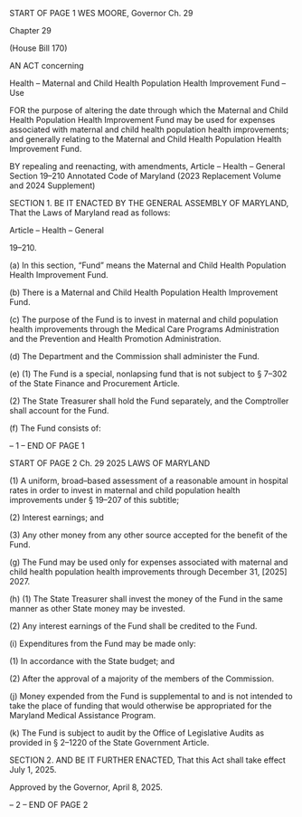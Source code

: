 START OF PAGE 1
WES MOORE, Governor Ch. 29

Chapter 29

(House Bill 170)

AN ACT concerning

Health – Maternal and Child Health Population Health Improvement Fund –
Use

FOR the purpose of altering the date through which the Maternal and Child Health
Population Health Improvement Fund may be used for expenses associated with
maternal and child health population health improvements; and generally relating
to the Maternal and Child Health Population Health Improvement Fund.

BY repealing and reenacting, with amendments,
Article – Health – General
Section 19–210
Annotated Code of Maryland
(2023 Replacement Volume and 2024 Supplement)

SECTION 1. BE IT ENACTED BY THE GENERAL ASSEMBLY OF MARYLAND,
That the Laws of Maryland read as follows:

Article – Health – General

19–210.

(a) In this section, “Fund” means the Maternal and Child Health Population
Health Improvement Fund.

(b) There is a Maternal and Child Health Population Health Improvement Fund.

(c) The purpose of the Fund is to invest in maternal and child population health
improvements through the Medical Care Programs Administration and the Prevention and
Health Promotion Administration.

(d) The Department and the Commission shall administer the Fund.

(e) (1) The Fund is a special, nonlapsing fund that is not subject to § 7–302 of
the State Finance and Procurement Article.

(2) The State Treasurer shall hold the Fund separately, and the
Comptroller shall account for the Fund.

(f) The Fund consists of:

– 1 –
END OF PAGE 1

START OF PAGE 2
Ch. 29 2025 LAWS OF MARYLAND

(1) A uniform, broad–based assessment of a reasonable amount in hospital
rates in order to invest in maternal and child population health improvements under §
19–207 of this subtitle;

(2) Interest earnings; and

(3) Any other money from any other source accepted for the benefit of the
Fund.

(g) The Fund may be used only for expenses associated with maternal and child
health population health improvements through December 31, [2025] 2027.

(h) (1) The State Treasurer shall invest the money of the Fund in the same
manner as other State money may be invested.

(2) Any interest earnings of the Fund shall be credited to the Fund.

(i) Expenditures from the Fund may be made only:

(1) In accordance with the State budget; and

(2) After the approval of a majority of the members of the Commission.

(j) Money expended from the Fund is supplemental to and is not intended to take
the place of funding that would otherwise be appropriated for the Maryland Medical
Assistance Program.

(k) The Fund is subject to audit by the Office of Legislative Audits as provided in
§ 2–1220 of the State Government Article.

SECTION 2. AND BE IT FURTHER ENACTED, That this Act shall take effect July
1, 2025.

Approved by the Governor, April 8, 2025.

– 2 –
END OF PAGE 2